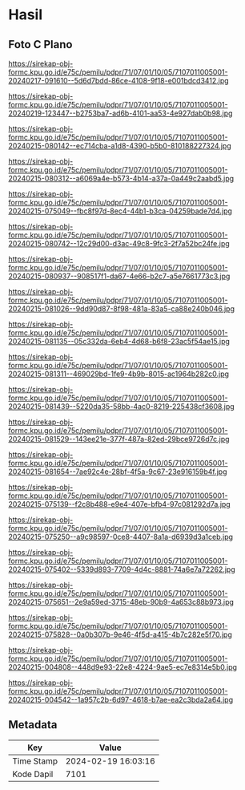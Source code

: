 # Hasil

## Foto C Plano

https://sirekap-obj-formc.kpu.go.id/e75c/pemilu/pdpr/71/07/01/10/05/7107011005001-20240217-091610--5d6d7bdd-86ce-4108-9f18-e001bdcd3412.jpg

https://sirekap-obj-formc.kpu.go.id/e75c/pemilu/pdpr/71/07/01/10/05/7107011005001-20240219-123447--b2753ba7-ad6b-4101-aa53-4e927dab0b98.jpg

https://sirekap-obj-formc.kpu.go.id/e75c/pemilu/pdpr/71/07/01/10/05/7107011005001-20240215-080142--ec714cba-a1d8-4390-b5b0-810188227324.jpg

https://sirekap-obj-formc.kpu.go.id/e75c/pemilu/pdpr/71/07/01/10/05/7107011005001-20240215-080312--a6069a4e-b573-4b14-a37a-0a449c2aabd5.jpg

https://sirekap-obj-formc.kpu.go.id/e75c/pemilu/pdpr/71/07/01/10/05/7107011005001-20240215-075049--fbc8f97d-8ec4-44b1-b3ca-04259bade7d4.jpg

https://sirekap-obj-formc.kpu.go.id/e75c/pemilu/pdpr/71/07/01/10/05/7107011005001-20240215-080742--12c29d00-d3ac-49c8-9fc3-2f7a52bc24fe.jpg

https://sirekap-obj-formc.kpu.go.id/e75c/pemilu/pdpr/71/07/01/10/05/7107011005001-20240215-080937--908517f1-da67-4e66-b2c7-a5e7661773c3.jpg

https://sirekap-obj-formc.kpu.go.id/e75c/pemilu/pdpr/71/07/01/10/05/7107011005001-20240215-081026--9dd90d87-8f98-481a-83a5-ca88e240b046.jpg

https://sirekap-obj-formc.kpu.go.id/e75c/pemilu/pdpr/71/07/01/10/05/7107011005001-20240215-081135--05c332da-6eb4-4d68-b6f8-23ac5f54ae15.jpg

https://sirekap-obj-formc.kpu.go.id/e75c/pemilu/pdpr/71/07/01/10/05/7107011005001-20240215-081311--469029bd-1fe9-4b9b-8015-ac1964b282c0.jpg

https://sirekap-obj-formc.kpu.go.id/e75c/pemilu/pdpr/71/07/01/10/05/7107011005001-20240215-081439--5220da35-58bb-4ac0-8219-225438cf3608.jpg

https://sirekap-obj-formc.kpu.go.id/e75c/pemilu/pdpr/71/07/01/10/05/7107011005001-20240215-081529--143ee21e-377f-487a-82ed-29bce9726d7c.jpg

https://sirekap-obj-formc.kpu.go.id/e75c/pemilu/pdpr/71/07/01/10/05/7107011005001-20240215-081654--7ae92c4e-28bf-4f5a-9c67-23e916159b4f.jpg

https://sirekap-obj-formc.kpu.go.id/e75c/pemilu/pdpr/71/07/01/10/05/7107011005001-20240215-075139--f2c8b488-e9e4-407e-bfb4-97c081292d7a.jpg

https://sirekap-obj-formc.kpu.go.id/e75c/pemilu/pdpr/71/07/01/10/05/7107011005001-20240215-075250--a9c98597-0ce8-4407-8a1a-d6939d3a1ceb.jpg

https://sirekap-obj-formc.kpu.go.id/e75c/pemilu/pdpr/71/07/01/10/05/7107011005001-20240215-075402--5339d893-7709-4d4c-8881-74a6e7a72262.jpg

https://sirekap-obj-formc.kpu.go.id/e75c/pemilu/pdpr/71/07/01/10/05/7107011005001-20240215-075651--2e9a59ed-3715-48eb-90b9-4a653c88b973.jpg

https://sirekap-obj-formc.kpu.go.id/e75c/pemilu/pdpr/71/07/01/10/05/7107011005001-20240215-075828--0a0b307b-9e46-4f5d-a415-4b7c282e5f70.jpg

https://sirekap-obj-formc.kpu.go.id/e75c/pemilu/pdpr/71/07/01/10/05/7107011005001-20240215-004808--448d9e93-22e8-4224-9ae5-ec7e8314e5b0.jpg

https://sirekap-obj-formc.kpu.go.id/e75c/pemilu/pdpr/71/07/01/10/05/7107011005001-20240215-004542--1a957c2b-6d97-4618-b7ae-ea2c3bda2a64.jpg


## Metadata

| Key        | Value               |
| ---------- | ------------------- |
| Time Stamp | 2024-02-19 16:03:16 |
| Kode Dapil | 7101                |



